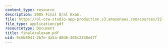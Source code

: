 ```yaml
---
content_type: resource
description: 2005 Final Oral Exam.
file: https://ol-ocw-studio-app-production.s3.amazonaws.com/courses/22-39-integration-of-reactor-design-operations-and-safety-fall-2006/9c6b89412b7e4a5ad0d6205c2230e47f_finaloralexam.pdf
file_type: application/pdf
resourcetype: Document
title: finaloralexam.pdf
uid: 9c6b8941-2b7e-4a5a-d0d6-205c2230e47f
---
```

